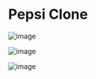 # Pepsi Clone

![image](https://user-images.githubusercontent.com/72241207/170822403-838908b3-fe67-4610-b0a9-833e5f86e95e.png)

![image](https://user-images.githubusercontent.com/72241207/170822394-b112db6c-375c-4719-bb99-abef519ac2e3.png)

![image](https://user-images.githubusercontent.com/72241207/170822419-41210e68-4d1a-4e9f-97d0-759897f06728.png)
